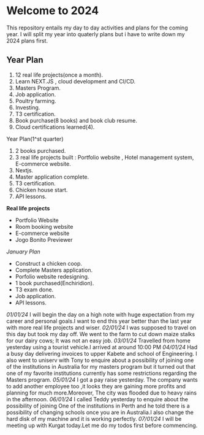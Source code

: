 # Welcome to 2024
This repository entails my day to day activities and plans for the coming year. I will split my year into quaterly plans but i have to write down my 2024 plans first.

## Year Plan
1. 12 real life projects(once a month).
2. Learn NEXT.JS , cloud development and CI/CD.
3. Masters Program.
4. Job application.
5. Poultry farming.
6. Investing.
7. T3 certification.
8. Book purchase(8 books) and book club resume.
9. Cloud certifications learned(4).

Year Plan(1^st quarter)
1. 2 books purchased.
2. 3 real life projects built : Portfolio website , Hotel management system, E-commerce website.
3. Nextjs.
4. Master application complete.
5. T3 certification.
6. Chicken house start.
7. API lessons.
   

**Real life projects**
- Portfolio Website
- Room booking website
- E-commerce website
- Jogo Bonito Previewer


*January Plan*
- Construct a chicken coop.
- Complete Masters application.
- Porfolio website redesigning.
- 1 book purchased(Enchiridion).
- T3 exam done.
- Job application.
- API lessons.

_01/01/24_
I will begin the day on a high note with huge expectation from my career and personal goals.I want to end this year better than the last year with more real life projects and wiser.
_02/01/24_
I was supposed to travel on this day but took my day off. We went to the farm to cut down maize stalks for our dairy cows; It was not an easy job.
_03/01/24_
Travelled from home yesterday using a tourist vehicle.I arrived at around 10:00 PM 
_04/01/24_
Had a busy day delivering invoices to upper Kabete and school of Engineering. I also went to uniserv with Tony to enquire about a possibility of joining one of the institutions in Australia for my masters program but it turned out that one of my favorite institutions currently has some restrictions regarding the Masters program.
_05/01/24_
I got a pay raise yesterday. The company wants to add another employee too ,it looks they are gaining more profits and planning for much more.Moreover, The city was flooded due to heavy rains in the afternoon.
_06/01/24_
I called Teddy yesterday to enquire about the possibility of joining One of the institutions in Perth and he told there is a possibility of changing schools once you are in Australia.I also change the hard disk of my machine and it is working perfectly.
_07/01/24_
I will be meeting up with Kurgat today.Let me do my todos first before commencing.

